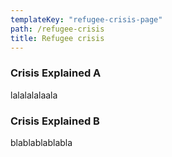 ```yaml
---
templateKey: "refugee-crisis-page"
path: /refugee-crisis
title: Refugee crisis
---
```


### Crisis Explained A

lalalalalaala

### Crisis Explained B

blablablablabla
